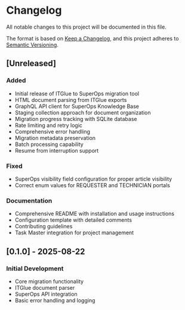 # Changelog

All notable changes to this project will be documented in this file.

The format is based on [Keep a Changelog](https://keepachangelog.com/en/1.0.0/),
and this project adheres to [Semantic Versioning](https://semver.org/spec/v2.0.0.html).

## [Unreleased]

### Added
- Initial release of ITGlue to SuperOps migration tool
- HTML document parsing from ITGlue exports
- GraphQL API client for SuperOps Knowledge Base
- Staging collection approach for document organization
- Migration progress tracking with SQLite database
- Rate limiting and retry logic
- Comprehensive error handling
- Migration metadata preservation
- Batch processing capability
- Resume from interruption support

### Fixed
- SuperOps visibility field configuration for proper article visibility
- Correct enum values for REQUESTER and TECHNICIAN portals

### Documentation
- Comprehensive README with installation and usage instructions
- Configuration template with detailed comments
- Contributing guidelines
- Task Master integration for project management

## [0.1.0] - 2025-08-22

### Initial Development
- Core migration functionality
- ITGlue document parser
- SuperOps API integration
- Basic error handling and logging